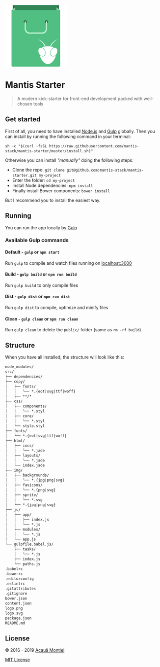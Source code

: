 <img src="logo.png" width="200">

Mantis Starter
==============

> A modern kick-starter for front-end development packed with well-chosen tools


Get started
-----------

First of all, you need to have installed [Node.js](http://nodejs.org/) and [Gulp](http://gulpjs.com) globally.
Then you can install by running the following command in your terminal:

```shell
sh -c "$(curl -fsSL https://raw.githubusercontent.com/mantis-stack/mantis-starter/master/install.sh)"
```

Otherwise you can install *"manually"* doing the following steps:

- Clone the repo: `git clone git@github.com:mantis-stack/mantis-starter.git my-project`
- Enter the folder: `cd my-project`
- Install Node dependencies: `npm install`
- Finally install Bower components: `bower install`

But I recommend you to install the easiest way.


Running
-------

You can run the app locally by [Gulp](http://gulpjs.com)

### Available Gulp commands

#### Default - `gulp` or `npm start`

Run `gulp` to compile and watch files running on [localhost:3000](http://localhost:3000)


#### Build - `gulp build` or `npm run build`

Run `gulp build` to only compile files


#### Dist - `gulp dist` or `npm run dist`

Run `gulp dist` to compile, optimize and minify files


#### Clean - `gulp clean` or `npm run clean`

Run `gulp clean` to delete the `public/` folder (same as `rm -rf build`)


Structure
---------

When you have all installed, the structure will look like this:

```
node_modules/
src/
├── dependencies/
├── copy/
│   ├── fonts/
│   │   └── *.{eot|svg|ttf|woff}
│   ├── **/*
├── css/
│   ├── components/
│   │   └── *.styl
│   ├── core/
│   │   └── *.styl
│   └── style.styl
├── fonts/
│   └── *.{eot|svg|ttf|woff}
├── html/
│   ├── incs/
│   │   └── *.jade
│   ├── layouts/
│   │   └── *.jade
│   └── index.jade
├── img/
│   ├── backgrounds/
│   │   └── *.{jpg|png|svg}
│   ├── favicons/
│   │   └── *.{png|svg}
│   ├── sprite/
│   │   └── *.svg
│   └── *.{jpg|png|svg}
├── js/
│   ├── app/
│   │   ├── index.js
│   │   └── *.js
│   ├── modules/
│   │   └── *.js
│   └── app.js
└── gulpfile.babel.js/
    ├── tasks/
    │   └── *.js
    ├── index.js
    └── paths.js
.babelrc
.bowerrc
.editorconfig
.eslintrc
.gitattributes
.gitignore
bower.json
content.json
logo.png
logo.svg
package.json
README.md
```


License
-------

© 2016 - 2019 [Acauã Montiel](http://acauamontiel.com.br)

[MIT License](http://acaua.mit-license.org/)
